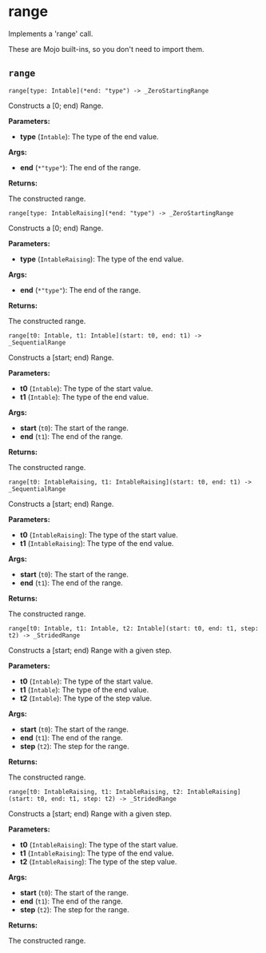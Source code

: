 # range

Implements a 'range' call.

These are Mojo built-ins, so you don't need to import them.

## `range`

`range[type: Intable](*end: "type") -> _ZeroStartingRange`

Constructs a \[0; end) Range.

**Parameters:**

- ​**type** (`Intable`): The type of the end value.

**Args:**

- ​**end** (`*"type"`): The end of the range.

**Returns:**

The constructed range.

`range[type: IntableRaising](*end: "type") -> _ZeroStartingRange`

Constructs a \[0; end) Range.

**Parameters:**

- ​**type** (`IntableRaising`): The type of the end value.

**Args:**

- ​**end** (`*"type"`): The end of the range.

**Returns:**

The constructed range.

`range[t0: Intable, t1: Intable](start: t0, end: t1) -> _SequentialRange`

Constructs a \[start; end) Range.

**Parameters:**

- ​**t0** (`Intable`): The type of the start value.
- ​**t1** (`Intable`): The type of the end value.

**Args:**

- ​**start** (`t0`): The start of the range.
- ​**end** (`t1`): The end of the range.

**Returns:**

The constructed range.

`range[t0: IntableRaising, t1: IntableRaising](start: t0, end: t1) -> _SequentialRange`

Constructs a \[start; end) Range.

**Parameters:**

- ​**t0** (`IntableRaising`): The type of the start value.
- ​**t1** (`IntableRaising`): The type of the end value.

**Args:**

- ​**start** (`t0`): The start of the range.
- ​**end** (`t1`): The end of the range.

**Returns:**

The constructed range.

`range[t0: Intable, t1: Intable, t2: Intable](start: t0, end: t1, step: t2) -> _StridedRange`

Constructs a \[start; end) Range with a given step.

**Parameters:**

- ​**t0** (`Intable`): The type of the start value.
- ​**t1** (`Intable`): The type of the end value.
- ​**t2** (`Intable`): The type of the step value.

**Args:**

- ​**start** (`t0`): The start of the range.
- ​**end** (`t1`): The end of the range.
- ​**step** (`t2`): The step for the range.

**Returns:**

The constructed range.

`range[t0: IntableRaising, t1: IntableRaising, t2: IntableRaising](start: t0, end: t1, step: t2) -> _StridedRange`

Constructs a \[start; end) Range with a given step.

**Parameters:**

- ​**t0** (`IntableRaising`): The type of the start value.
- ​**t1** (`IntableRaising`): The type of the end value.
- ​**t2** (`IntableRaising`): The type of the step value.

**Args:**

- ​**start** (`t0`): The start of the range.
- ​**end** (`t1`): The end of the range.
- ​**step** (`t2`): The step for the range.

**Returns:**

The constructed range.